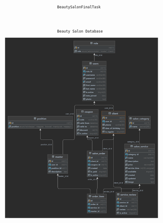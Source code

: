                             BeautySalonFinalTask




                            Beauty Salon Database
![img.png](img.png)